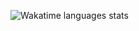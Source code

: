 <!--START_SECTION:waka-->
<!--END_SECTION:waka-->

![Wakatime languages stats](https://wakatime.com/share/@nelson6e65/2aedd442-36b7-481d-b93e-2ffccc487f1f.svg)

